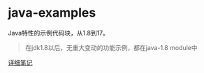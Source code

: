 # java-examples

Java特性的示例代码块，从1.8到17。

>在jdk1.8以后，无重大变动的功能示例，都在java-1.8 module中

[详细笔记](http://localhost:8081/docs/java/java_features.html)